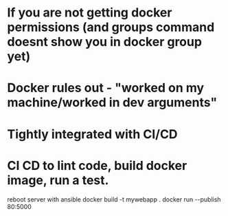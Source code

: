 
# If you are not getting docker permissions (and groups command doesnt show you in docker group yet)
# Docker rules out - "worked on my machine/worked in dev arguments"
# Tightly integrated with CI/CD
# CI CD to lint code, build docker image, run a test.
reboot server with ansible
docker build -t mywebapp .
docker run --publish 80:5000